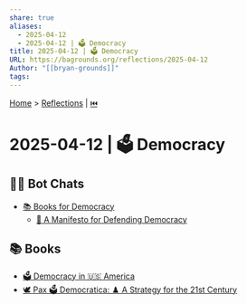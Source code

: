 ```yaml
---
share: true
aliases:
  - 2025-04-12
  - 2025-04-12 | 🗳️ Democracy
title: 2025-04-12 | 🗳️ Democracy
URL: https://bagrounds.org/reflections/2025-04-12
Author: "[[bryan-grounds]]"
tags: 
---
```

[Home](../index.md) > [Reflections](./index.md) | [⏮️](./2025-04-11.md)  
# 2025-04-12 | 🗳️ Democracy  
## 🤖💬 Bot Chats  
- [📚 Books for Democracy](../bot-chats/books-for-democracy.md)  
    - [📢 A Manifesto for Defending Democracy](../bot-chats/books-for-democracy.md#📢%20A%20Manifesto%20for%20Defending%20Democracy)  
  
## 📚 Books  
- [🗳️ Democracy in 🇺🇸 America](../books/democracy-in-america.md)  
- [🕊️ Pax 🗳️ Democratica: ♟️ A Strategy for the 21st Century](../books/pax-democratica.md)  
